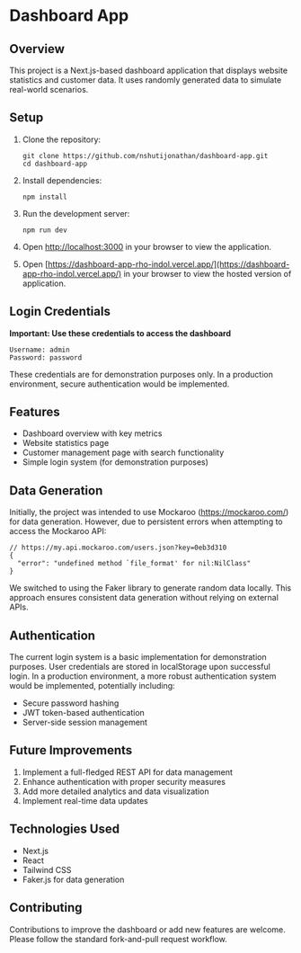 # Dashboard App

## Overview
This project is a Next.js-based dashboard application that displays website statistics and customer data. It uses randomly generated data to simulate real-world scenarios.

## Setup

1. Clone the repository:
   ```
   git clone https://github.com/nshutijonathan/dashboard-app.git
   cd dashboard-app
   ```

2. Install dependencies:
   ```
   npm install
   ```

3. Run the development server:
   ```
   npm run dev
   ```

4. Open [http://localhost:3000](http://localhost:3000) in your browser to view the application.

5. Open [https://dashboard-app-rho-indol.vercel.app/](https://dashboard-app-rho-indol.vercel.app/) in your browser to view the hosted version of application.

## Login Credentials

**Important: Use these credentials to access the dashboard**

```
Username: admin
Password: password
```

These credentials are for demonstration purposes only. In a production environment, secure authentication would be implemented.

## Features

- Dashboard overview with key metrics
- Website statistics page
- Customer management page with search functionality
- Simple login system (for demonstration purposes)

## Data Generation

Initially, the project was intended to use Mockaroo (https://mockaroo.com/) for data generation. However, due to persistent errors when attempting to access the Mockaroo API:

```
// https://my.api.mockaroo.com/users.json?key=0eb3d310
{
  "error": "undefined method `file_format' for nil:NilClass"
}
```

We switched to using the Faker library to generate random data locally. This approach ensures consistent data generation without relying on external APIs.

## Authentication

The current login system is a basic implementation for demonstration purposes. User credentials are stored in localStorage upon successful login. In a production environment, a more robust authentication system would be implemented, potentially including:
- Secure password hashing
- JWT token-based authentication
- Server-side session management

## Future Improvements

1. Implement a full-fledged REST API for data management
2. Enhance authentication with proper security measures
3. Add more detailed analytics and data visualization
4. Implement real-time data updates

## Technologies Used

- Next.js
- React
- Tailwind CSS
- Faker.js for data generation

## Contributing

Contributions to improve the dashboard or add new features are welcome. Please follow the standard fork-and-pull request workflow.

